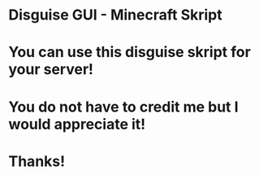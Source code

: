# Disguise GUI - Minecraft Skript
# You can use this disguise skript for your server!
# You do not have to credit me but I would appreciate it!
# Thanks!
